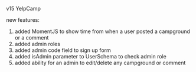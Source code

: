 
v15 YelpCamp

new features: 

1) added MomentJS to show time from when a user posted a campground or a comment
2) added admin roles
3) added admin code field to sign up form
4) added isAdmin parameter to UserSchema to check admin role
5) added ability for an admin to edit/delete any campground or comment

